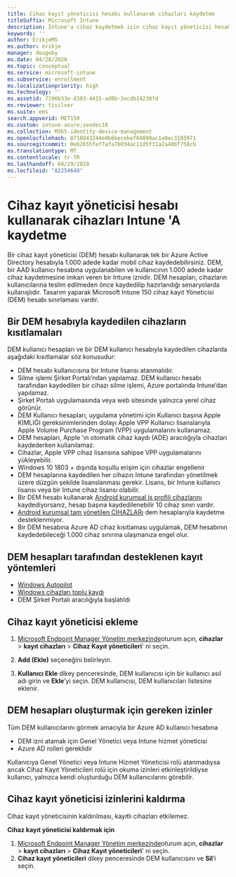 ```yaml
---
title: Cihaz kayıt yöneticisi hesabı kullanarak cihazları kaydetme
titleSuffix: Microsoft Intune
description: Intune'a cihaz kaydetmek için cihaz kayıt yöneticisi hesabını kullanın.
keywords: ''
author: ErikjeMS
ms.author: erikje
manager: dougeby
ms.date: 04/28/2020
ms.topic: conceptual
ms.service: microsoft-intune
ms.subservice: enrollment
ms.localizationpriority: high
ms.technology: ''
ms.assetid: 7196b33e-d303-4415-ad0b-2ecdb14230fd
ms.reviewer: tisilver
ms.suite: ems
search.appverid: MET150
ms.custom: intune-azure;seodec18
ms.collection: M365-identity-device-management
ms.openlocfilehash: 8710043244e0b6becebef60890ac1a0ec3105971
ms.sourcegitcommit: 0e62655fef7afa7b034ac11d5f31a2a48bf758cb
ms.translationtype: MT
ms.contentlocale: tr-TR
ms.lasthandoff: 04/29/2020
ms.locfileid: "82254648"
---
```

# <a name="enroll-devices-in-intune-by-using-a-device-enrollment-manager-account"></a>Cihaz kayıt yöneticisi hesabı kullanarak cihazları Intune 'A kaydetme

Bir cihaz kayıt yöneticisi (DEM) hesabı kullanarak tek bir Azure Active Directory hesabıyla 1.000 adede kadar mobil cihaz kaydedebilirsiniz. DEM, bir AAD kullanıcı hesabına uygulanabilen ve kullanıcının 1.000 adede kadar cihaz kaydetmesine imkan veren bir Intune iznidir. DEM hesapları, cihazların kullanıcılarına teslim edilmeden önce kaydedilip hazırlandığı senaryolarda kullanışlıdır. Tasarım yaparak Microsoft Intune 150 cihaz kayıt Yöneticisi (DEM) hesabı sınırlaması vardır.

## <a name="limitations-of-devices-that-are-enrolled-with-a-dem-account"></a>Bir DEM hesabıyla kaydedilen cihazların kısıtlamaları

DEM kullanıcı hesapları ve bir DEM kullanıcı hesabıyla kaydedilen cihazlarda aşağıdaki kısıtlamalar söz konusudur:

- DEM hesabı kullanıcısına bir Intune lisansı atanmalıdır.
- Silme işlemi Şirket Portalı’ndan yapılamaz. DEM kullanıcı hesabı tarafından kaydedilen bir cihazı silme işlemi, Azure portalında Intune’dan yapılamaz.
- Şirket Portalı uygulamasında veya web sitesinde yalnızca yerel cihaz görünür.
- DEM Kullanıcı hesapları, uygulama yönetimi için Kullanıcı başına Apple KIMLIĞI gereksinimlerinden dolayı Apple VPP Kullanıcı lisanslarıyla Apple Volume Purchase Program (VPP) uygulamalarını kullanamaz.
- DEM hesapları, Apple 'ın otomatik cihaz kaydı (ADE) aracılığıyla cihazları kaydederken kullanılamaz.
- Cihazlar, Apple VPP cihaz lisansına sahipse VPP uygulamalarını yükleyebilir.
- Windows 10 1803 + dışında koşullu erişim için cihazlar engellenir
- DEM hesaplarına kaydedilen her cihazın Intune tarafından yönetilmek üzere düzgün şekilde lisanslanması gerekir. Lisans, bir Intune kullanıcı lisansı veya bir Intune cihaz lisansı olabilir.
- Bir DEM hesabı kullanarak [Android kurumsal iş profili cihazlarını](android-work-profile-enroll.md) kaydediyorsanız, hesap başına kaydedilenebilir 10 cihaz sınırı vardır.
- [Android kurumsal tam yönetilen CIHAZLARı](android-fully-managed-enroll.md) dem hesaplarıyla kaydetme desteklenmiyor.
- Bir DEM hesabına Azure AD cihaz kısıtlaması uygulamak, DEM hesabının kaydedebileceği 1.000 cihaz sınırına ulaşmanıza engel olur.

## <a name="enrollment-methods-supported-by-dem-accounts"></a>DEM hesapları tarafından desteklenen kayıt yöntemleri

- [Windows Autopilot](enrollment-autopilot.md)
- [Windows cihazları toplu kaydı](windows-bulk-enroll.md)
- DEM Şirket Portalı aracılığıyla başlatıldı

## <a name="add-a-device-enrollment-manager"></a>Cihaz kayıt yöneticisi ekleme

1. [Microsoft Endpoint Manager Yönetim merkezinde](https://go.microsoft.com/fwlink/?linkid=2109431)oturum açın, **cihazlar** > **kayıt cihazları** > **Cihaz Kayıt yöneticileri**' ni seçin.

2. **Add (Ekle)** seçeneğini belirleyin.

3. **Kullanıcı Ekle** dikey penceresinde, DEM kullanıcısı için bir kullanıcı asıl adı girin ve **Ekle**’yi seçin. DEM kullanıcısı, DEM kullanıcıları listesine eklenir.

## <a name="permissions-required-to-create-dem-accounts"></a>DEM hesapları oluşturmak için gereken izinler

Tüm DEM kullanıcılarını görmek amacıyla bir Azure AD kullanıcı hesabına
- DEM izni atamak için Genel Yönetici veya Intune hizmet yöneticisi
- Azure AD rolleri gereklidir

Kullanıcıya Genel Yönetici veya Intune Hizmet Yöneticisi rolü atanmadıysa ancak Cihaz Kayıt Yöneticileri rolü için okuma izinleri etkinleştirildiyse kullanıcı, yalnızca kendi oluşturduğu DEM kullanıcılarını görebilir.

## <a name="remove-device-enrollment-manager-permissions"></a>Cihaz kayıt yöneticisi izinlerini kaldırma

Cihaz kayıt yöneticisinin kaldırılması, kayıtlı cihazları etkilemez.

**Cihaz kayıt yöneticisi kaldırmak için**

1. [Microsoft Endpoint Manager Yönetim merkezinde](https://go.microsoft.com/fwlink/?linkid=2109431)oturum açın, **cihazlar** > **kayıt cihazları** > **Cihaz Kayıt yöneticileri**' ni seçin.
2. **Cihaz kayıt yöneticileri** dikey penceresinde DEM kullanıcısını ve **Sil**’i seçin.

